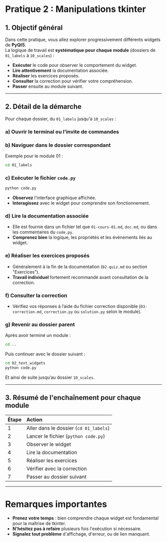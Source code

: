 # **Pratique 2 : Manipulations tkinter**

## 1. Objectif général

Dans cette pratique, vous allez explorer progressivement différents widgets de **PyQt5**.  
La logique de travail est **systématique pour chaque module** (dossiers de `01_labels` à `10_scales`) :

- **Exécuter** le code pour observer le comportement du widget.
- **Lire attentivement** la documentation associée.
- **Réaliser** les exercices proposés.
- **Consulter** la correction pour vérifier votre compréhension.
- **Passer** ensuite au module suivant.

---

## 2. Détail de la démarche

Pour chaque dossier, du `01_labels` jusqu'à `10_scales` :

### a) Ouvrir le terminal ou l'invite de commandes

### b) Naviguer dans le dossier correspondant

Exemple pour le module 01 :
```bash
cd 01_labels
```

### c) Exécuter le fichier `code.py`

```bash
python code.py
```
- **Observez** l'interface graphique affichée.
- **Interagissez** avec le widget pour comprendre son fonctionnement.

### d) Lire la documentation associée

- Elle est fournie dans un fichier tel que `01-cours-01.md`, `doc.md`, ou dans les commentaires du `code.py`.
- **Comprenez bien** la logique, les propriétés et les événements liés au widget.

### e) Réaliser les exercices proposés

- Généralement à la fin de la documentation (`02-quiz.md` ou section "Exercices").
- **Travail individuel** fortement recommandé avant consultation de la correction.

### f) Consulter la correction

- Vérifiez vos réponses à l’aide du fichier correction disponible (`03-correction.md`, `correction.py` ou `solution.py` selon le module).

### g) Revenir au dossier parent

Après avoir terminé un module :
```bash
cd ..
```

Puis continuer avec le dossier suivant :

```bash
cd 02_text_widgets
python code.py
```

Et ainsi de suite jusqu’au dossier `10_scales`.

---

## 3. Résumé de l'enchaînement pour chaque module

| Étape | Action |
|:------|:------|
| 1 | Aller dans le dossier (`cd 01_labels`) |
| 2 | Lancer le fichier (`python code.py`) |
| 3 | Observer le widget |
| 4 | Lire la documentation |
| 5 | Réaliser les exercices |
| 6 | Vérifier avec la correction |
| 7 | Passer au dossier suivant |

---

# Remarques importantes

- **Prenez votre temps** : bien comprendre chaque widget est fondamental pour la maîtrise de tkinter.
- **N'hésitez pas à refaire** plusieurs fois l'exécution si nécessaire.
- **Signalez tout problème** d'affichage, d'erreur, ou de lien manquant.
